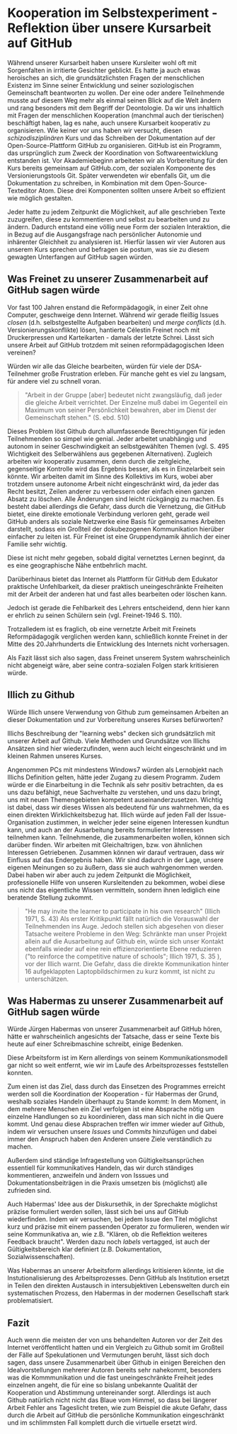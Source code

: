 # Kooperation im Selbstexperiment - Reflektion über unsere Kursarbeit auf GitHub

Während unserer Kursarbeit haben unsere Kursleiter wohl oft mit Sorgenfalten in irritierte Gesichter geblickt.
Es hatte ja auch etwas heroisches an sich, die grundsätzlichsten Fragen der menschlichen Existenz im Sinne seiner Entwicklung und seiner soziologischen Gemeinschaft beantworten zu wollen.
Der eine oder andere Teilnehmende musste auf diesem Weg mehr als einmal seinen Blick auf die Welt ändern und rang besonders mit dem Begriff der Deontologie.
Da wir uns inhaltlich mit Fragen der menschlichen Kooperation (manchmal auch der tierischen) beschäftigt haben, lag es nahe, auch unsere Kursarbeit kooperativ zu organisieren.
Wie keiner vor uns haben wir versucht, diesen *schizodisziplinären* Kurs und das Schreiben der Dokumentation auf der Open-Source-Plattform GitHub zu organisieren.
GitHub ist ein Programm, das ursprünglich zum Zweck der Koordination von Softwareentwicklung entstanden ist.
Vor Akademiebeginn arbeiteten wir als Vorbereitung für den Kurs bereits gemeinsam auf GitHub.com, der sozialen Komponente des Versionierungstools Git.
Später verwendeten wir ebenfalls Git, um die Dokumentation zu schreiben, in Kombination mit dem Open-Source-Texteditor Atom.
Diese drei Komponenten sollten unsere Arbeit so effizient wie möglich gestalten.

Jeder hatte zu jedem Zeitpunkt die Möglichkeit, auf alle geschrieben Texte zuzugreifen, diese zu kommentieren und selbst zu bearbeiten und zu ändern.
Dadurch entstand eine völlig neue Form der sozialen Interaktion, die in Bezug auf die Ausgangsfrage nach persönlicher Autonomie und inhärenter Gleichheit zu analysieren ist.
Hierfür lassen wir vier Autoren aus unserem Kurs sprechen und befragen sie postum, was sie zu diesem gewagten Unterfangen auf GitHub sagen würden.


## Was Freinet zu unserer Zusammenarbeit auf GitHub sagen würde

Vor fast 100 Jahren enstand die Reformpädagogik, in einer Zeit ohne Computer, geschweige denn Internet.
Während wir gerade fleißig Issues *closen* (d.h. selbstgestellte Aufgaben bearbeiten) und *merge conflicts* (d.h. Versionierungskonflikte) lösen, hantierte Célestin Freinet noch mit Druckerpressen und Karteikarten - damals der letzte Schrei.
Lässt sich unsere Arbeit auf GitHub trotzdem mit seinen reformpädagogischen Ideen vereinen?

Würden wir alle das Gleiche bearbeiten, würden für viele der DSA-Teilnehmer große Frustration erleben.
Für manche geht es viel zu langsam, für andere viel zu schnell voran.
>"Arbeit in der Gruppe [aber] bedeutet nicht zwangsläufig, daß jeder die gleiche Arbeit verrichtet. Der Einzelne muß dabei im Gegenteil ein Maximum von seiner Persönlichkeit bewahren, aber im Dienst der Gemeinschaft stehen." (S. ebd. 510)

Dieses Problem löst Github durch allumfassende Berechtigungen für jeden Teilnehmenden so simpel wie genial.
Jeder arbeitet unabhängig und autonom in seiner Geschwindigkeit an selbstgewählten Themen (vgl. S. 495 Wichtigkeit des Selberwählens aus gegebenen Alternativen).
Zugleich arbeiten wir kooperativ zusammen, denn durch die zeitgleiche, gegenseitige Kontrolle  wird das Ergebnis besser, als es in Einzelarbeit sein könnte.
Wir arbeiten damit im Sinne des Kollektivs im Kurs, wobei aber trotzdem unsere autonome Arbeit nicht eingeschränkt wird, da jeder das Recht besitzt, Zeilen anderer zu verbessern oder einfach einen ganzen Absatz zu löschen.
Alle Änderungen sind leicht rückgängig zu machen.
Es besteht dabei allerdings die Gefahr, dass durch die Vernetzung, die GitHub bietet, eine direkte emotionale Verbindung verloren geht, gerade weil GitHub anders als soziale Netzwerke eine Basis für gemeinsames Arbeiten darstellt, sodass ein Großteil der dokubezogenen Kommunikation hierüber einfacher zu leiten ist.
Für Freinet ist eine Gruppendynamik ähnlich der einer Familie sehr wichtig.

Diese ist nicht mehr gegeben, sobald digital vernetztes Lernen beginnt, da es eine geographische Nähe entbehrlich macht.

Darüberhinaus bietet das Internet als Plattform für GitHub dem Edukator praktische Unfehlbarkeit, da dieser praktisch uneingeschränkte Freiheiten mit der Arbeit der anderen hat und fast alles bearbeiten oder löschen kann.

Jedoch ist gerade die Fehlbarkeit des Lehrers entscheidend, denn hier kann er ehrlich zu seinen Schülern sein (vgl. Freinet-1946 S. 110).

Trotzalledem ist es fraglich, ob eine vernetzte Arbeit mit Freinets Reformpädagogik verglichen werden kann, schließlich konnte Freinet in der Mitte des 20.Jahrhunderts die Entwicklung des Internets nicht vorhersagen.

Als Fazit lässt sich also sagen, dass Freinet unserem System wahrscheinlich nicht abgeneigt wäre, aber seine contra-sozialen Folgen stark kritisieren würde.


## Illich zu Github

Würde Illich unsere Verwendung von Github zum gemeinsamen Arbeiten an dieser Dokumentation und zur Vorbereitung unseres Kurses befürworten?

Illichs Beschreibung der "learning webs" decken sich grundsätzlich mit unserer Arbeit auf Github.
Viele Methoden und Grundsätze von Illichs Ansätzen sind hier wiederzufinden, wenn auch leicht eingeschränkt und im kleinen Rahmen unseres Kurses.

Angenommen PCs mit mindestens Windows7 würden als Lernobjekt nach Illichs Definition gelten, hätte jeder Zugang zu diesem Programm.
Zudem würde er die Einarbeitung in die Technik als sehr positiv betrachten, da es uns dazu befähigt, neue Sachverhalte zu verstehen, und uns dazu bringt, uns mit neuen Themengebieten kompetent auseinanderzusetzen.
Wichtig ist dabei, dass wir dieses Wissen als bedeutend für uns wahrnehmen, da es einen direkten Wirklichkeitsbezug hat.
Illich würde auf jeden Fall der Issue-Organisation zustimmen, in welcher jeder seine eigenen Interessen kundtun kann, und auch an der Ausarbeitung bereits formulierter Interessen teilnehmen kann.
Teilnehmende, die zusammenarbeiten wollen, können sich darüber finden.
Wir arbeiten mit Gleichaltrigen, bzw. von ähnlichen Interessen Getriebenen. Zusammen können wir darauf vertrauen, dass wir Einfluss auf das Endergebnis haben.
Wir sind dadurch in der Lage, unsere eigenen Meinungen so zu äußern, dass sie auch wahrgenommen werden.
Dabei haben wir aber auch zu jedem Zeitpunkt die Möglichkeit, professionelle Hilfe von unseren Kursleitenden zu bekommen, wobei diese uns nicht das eigentliche Wissen vermitteln, sondern ihnen lediglich eine beratende Stellung zukommt.
> "He may invite the learner to participate in his own research" (Illich 1971, S. 43)
Als erster Kritikpunkt fällt natürlich die Vorauswahl der Teilnehmenden ins Auge.
Jedoch stellen sich abgesehen von dieser Tatsache weitere Probleme in den Weg:
Schränkte man unser Projekt allein auf die Ausarbeitung auf Github ein, würde sich unser Kontakt ebenfalls wieder auf eine rein effizienzorientierte Ebene reduzieren ("to reinforce the competitive nature of schools"; Illich 1971, S. 35 ), vor der Illich warnt.
Die Gefahr, dass die direkte Kommunikation hinter 16 aufgeklappten Laptopbildschirmen zu kurz kommt, ist nicht zu unterschätzen.


## Was Habermas zu unserer Zusammenarbeit auf GitHub sagen würde

Würde Jürgen Habermas von unserer Zusammenarbeit auf GitHub hören, hätte er wahrscheinlich angesichts der Tatsache, dass er seine Texte bis heute auf einer Schreibmaschine schreibt, einige Bedenken.

Diese Arbeitsform ist im Kern allerdings von seinem Kommunikationsmodell gar nicht so weit entfernt, wie  wir im Laufe des Arbeitsprozesses feststellen konnten.

Zum einen ist das Ziel, dass durch das Einsetzen des Programmes erreicht werden soll die Koordination der Kooperation - für Habermas der Grund, weshalb soziales Handeln überhaupt zu Stande kommt:
In dem Moment, in dem mehrere Menschen ein Ziel verfolgen ist eine Absprache nötig um einzelne Handlungen so zu koordinieren, dass man sich nicht in die Quere kommt.
Und genau diese Absprachen treffen wir immer wieder auf Github, indem wir versuchen unsere *Issues* und *Commits* hinzufügen und dabei immer den Anspruch haben den Anderen unsere Ziele verständlich zu machen.

Außerdem sind ständige Infragestellung von Gültigkeitsansprüchen essentiell für kommunikatives Handeln, das wir durch ständiges kommentieren, anzweifeln und ändern von Isssues und Dokumentationsbeiträgen in die Praxis umsetzen bis (möglichst) alle zufrieden sind.

Auch Habermas' Idee aus der Diskursethik, in der Sprechakte möglichst präzise formuliert werden sollen, lässt sich bei uns auf GitHub wiederfinden.
Indem wir versuchen, bei jedem Issue den Titel möglichst kurz und präzise mit einem passenden Operator zu formulieren, wenden wir seine Kommunikativa an, wie z.B. "Klären, ob die Reflektion weiteres Feedback braucht".
Werden dazu noch *labels* vertagged, ist auch der Gültigkeitsbereich klar definiert (z.B. Dokumentation, Sozialwissenschaften).

Was Habermas an unserer Arbeitsform allerdings kritisieren könnte, ist die Instutionalisierung des Arbeitsprozesses.
Denn GitHub als Institution ersetzt in Teilen den direkten Austausch in intersubjektiven Lebenswelten durch ein systematischen Prozess, den Habermas in der modernen Gesellschaft stark problematisiert.


## Fazit

Auch wenn die meisten der von uns behandelten Autoren vor der Zeit des Internet veröffentlicht hatten und ein Vergleich zu Github somit im Großteil der Fälle auf Spekulationen und Vermutungen beruht, lässt sich doch sagen, dass unsere Zusammenarbeit über Github in einigen Bereichen den Idealvorstellungen mehrerer Autoren bereits sehr nahekommt, besonders was die Kommmunikation und die fast uneingeschränkte Freiheit jedes einzelnen angeht, die für eine so bislang unbekannte Qualität der Kooperation und Abstimmung untereinander sorgt.
Allerdings ist auch Github natürlich nicht nicht das Blaue vom Himmel, so dass bei längerer Arbeit Fehler ans Tageslicht treten, wie zum Beispiel die akute Gefahr, dass durch die Arbeit auf GitHub die persönliche Kommunikation eingeschränkt und im schlimmsten Fall komplett durch die virtuelle ersetzt wird.
